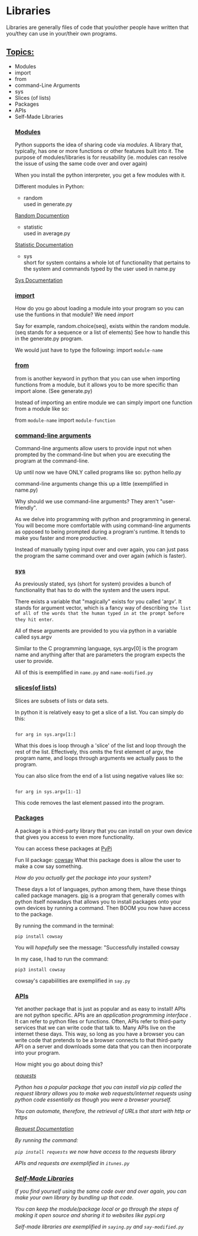 # Libraries
Libraries are generally files of code that you/other people have written that you/they can use in your/their own programs. 

<h2><ins>Topics:</ins></h2>
<ul>
    <li>Modules</li>
    <li>import</li>
    <li>from</li>
    <li>command-Line Arguments</li>
    <li>sys</li>
    <li>Slices (of lists)</li>
    <li>Packages</li>
    <li>APIs</li>
    <li>Self-Made Libraries</li>

<h3><ins>Modules</ins></h3>
Python supports the idea of sharing code via <em>modules</em>.
A library that, typically, has one or more functions or other features built into it. The purpose of modules/libraries is for reusability (ie. modules can resolve the issue of using the same code over and over again)

When you install the python interpreter, you get a few modules with it. 

Different modules in Python:
<ul>
    <li>random</li>
    used in generate.py
</ul>

[Random Documention](https://docs.python.org/3/library/random.html)
<ul>
    <li>statistic</li>
    used in average.py
</ul>

[Statistic Documentation](https://docs.python.org/3/library/statistics.html) 
<ul>
    <li>sys</li>
    short for system
    contains a whole lot of functionality that pertains to the system and commands typed by the user
    used in name.py
</ul>

[Sys Documentation](https://docs.python.org/3/library/sys.html)






<h3><ins>import</ins></h3>
How do you go about loading a module into your program so you can use the funtions in that module? We need <em>import</em>

Say for example, random.choice(seq), exists within the random module. (seq stands for a sequence or a list of elements) See how to handle this in the generate.py program.  

We would just have to type the following: import ``module-name``

<h3><ins>from</ins></h3>
from is another keyword in python that you can use when importing functions from a module, but it allows you to be more specific than import alone. (See generate.py)

Instead of importing an entire module we can simply import one function from a module like so: 

from ``module-name`` import ``module-function``


<h3><ins>command-line arguments</ins></h3>

Command-line arguments allow users to provide input not when prompted by the command-line but when you are executing the program at the command-line.

Up until now we have ONLY called programs like so:
python hello.py

command-line arguments change this up a little (exemplified in name.py)

Why should we use command-line arguments? They aren't "user-friendly".

As we delve into programming with python and programming in general. You will become more comfortable with using command-line arguments as opposed to being prompted during a program's runtime. It tends to make you faster and more productive. 

Instead of manually typing input over and over again, you can just pass the program the same command over and over again (which is faster). 

<h3><ins>sys</ins></h3>

As previously stated, sys (short for system) provides a bunch of functionality that has to do with the system and the users input. 

There exists a variable that "magically" exists for you called 'argv'. It stands for argument vector, which is a fancy way of describing ``the list of all of the words that the human typed in at the prompt before they hit enter``. 

All of these arguments are provided to you via python in a variable called sys.argv 

Similar to the C programming language, sys.argv[0] is the program name and anything after that are parameters the program expects the user to provide. 

All of this is exemplified in ``name.py`` and ``name-modified.py``

<h3><ins>slices(of lists)</ins></h3>

Slices are subsets of lists or data sets. 

In python it is relatively easy to get a slice of a list. You can simply do this:

<code>
for arg in sys.argv[1:]
</code>

What this does is loop through a 'slice' of the list and loop through the rest of the list. Effectively, this omits the first element of argv, the program name, and loops through arguments we actually pass to the program. 

You can also slice from the end of a list using negative values like so:

<code>
for arg in sys.argv[1:-1]
</code>

This code removes the last element passed into the program. 


<h3><ins>Packages</ins></h3>

A package is a third-party library that you can install on your own device that gives you access to even more functionality. 

You can access these packages at [PyPi](https://pypi.org)

Fun lil package: [cowsay](phttps://pypi.org/project/cowsay/)
What this package does is allow the user to make a cow say something. 

<em>How do you actually get the package into your system? </em>
 
These days a lot of languages, python among them, have these things called package managers. <ins>pip</ins> is a program that generally comes with python itself nowadays that allows you to install packages onto your own devices by running a command. Then BOOM you now have access to the package.

By running the command in the terminal:

``pip install cowsay``

You will <em>hopefully</em> see the message:
"Successfully installed cowsay

In my case, I had to run the command:

``pip3 install cowsay``

cowsay's capabiilities are exemplified in ``say.py``

<h3><ins>APIs</ins></h3>
Yet another package that is just as popular and as easy to install!
APIs are not python specific. APIs are an <em> application programming interface </em>. It can refer to python files or functions. Often, APIs refer to third-party services that we can write code that talk to. Many APIs live on the internet these days. 
This way, so long as you have a browser you can write code that pretends to be a browser connects to that third-party API on a server and downloads some data that you can then incorporate into your program. 

How might you go about doing this?

<em><ins>requests</ins><em>

Python has a popular package that you can install via pip called the request library allows you to make web requests/internet requests using python code essentially as though you were a browser yourself.

You can automate, therefore, the retrieval of URLs that start with http or https

[Request Documentation](https://pypi.org/project/requests/)

By running the command: 

`pip install requests` we now have access to the requests library

APIs and requests are exemplified in ``itunes.py``

<h3><ins>Self-Made Libraries</ins></h3>

If you find yourself using the same code over and over again, you can make your own library by bundling up that code. 

You can keep the module/package local or go through the steps of making it open source and sharing it to websites like pypi.org

Self-made libraries are exemplified in `saying.py` and `say-modified.py`

